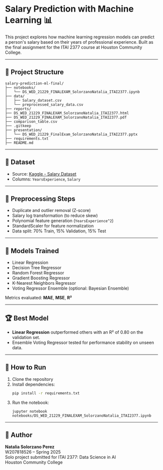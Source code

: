 # Salary Prediction with Machine Learning 📊

This project explores how machine learning regression models can predict a person's salary based on their years of professional experience. Built as the final assignment for the ITAI 2377 course at Houston Community College.

---

## 📁 Project Structure

```
salary-prediction-ml-final/
├── notebooks/
│   └── DS_WED_21229_FINALEXAM_SolorzanoNatalia_ITAI2377.ipynb
├── data/
│   ├── Salary_dataset.csv
│   └── preprocessed_salary_data.csv
├── reports/
├── DS_WED_21229_FINALEXAM_SolorzanoNatalia_ITAI2377.html
├── DS_WED_21229_FINALEXAM_SolorzanoNatalia_ITAI2377.pdf
├── comparison_table.csv
├── .gitkeep
├── presentation/
│   └── DS_WED_21229_FinalExam_SolorzanoNatalia_ITAI2377.pptx
├── requirements.txt
├── README.md
```

---

## 🧪 Dataset

- Source: [Kaggle - Salary Dataset](https://www.kaggle.com/datasets/abhishek14398/salary-dataset-simple-linear-regression)
- Columns: `YearsExperience`, `Salary`

---

## 🔧 Preprocessing Steps

- Duplicate and outlier removal (Z-score)
- Salary log transformation (to reduce skew)
- Polynomial feature generation (`YearsExperience^2`)
- StandardScaler for feature normalization
- Data split: 70% Train, 15% Validation, 15% Test

---

## 🤖 Models Trained

- Linear Regression
- Decision Tree Regressor
- Random Forest Regressor
- Gradient Boosting Regressor
- K-Nearest Neighbors Regressor
- Voting Regressor Ensemble (optional: Bayesian Ensemble)

Metrics evaluated: **MAE**, **MSE**, **R²**

---

## 🏆 Best Model

- **Linear Regression** outperformed others with an R² of 0.80 on the validation set.
- Ensemble Voting Regressor tested for performance stability on unseen data.

---

## 🚀 How to Run

1. Clone the repository  
2. Install dependencies:
    ```bash
    pip install -r requirements.txt
    ```
3. Run the notebook:
    ```
    jupyter notebook notebooks/DS_WED_21229_FINALEXAM_SolorzanoNatalia_ITAI2377.ipynb
    ```

---

## 📎 Author

**Natalia Solorzano Perez**  
W207818526 – Spring 2025  
Solo project submitted for ITAI 2377: Data Science in AI  
Houston Community College

